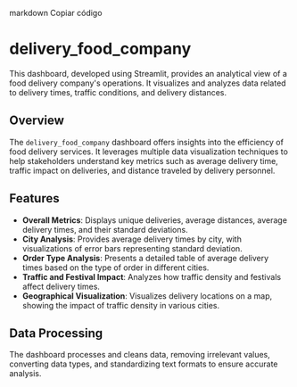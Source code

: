 markdown
Copiar código
# delivery_food_company

This dashboard, developed using Streamlit, provides an analytical view of a food delivery company's operations. It visualizes and analyzes data related to delivery times, traffic conditions, and delivery distances.

## Overview

The `delivery_food_company` dashboard offers insights into the efficiency of food delivery services. It leverages multiple data visualization techniques to help stakeholders understand key metrics such as average delivery time, traffic impact on deliveries, and distance traveled by delivery personnel.

## Features

- **Overall Metrics**: Displays unique deliveries, average distances, average delivery times, and their standard deviations.
- **City Analysis**: Provides average delivery times by city, with visualizations of error bars representing standard deviation.
- **Order Type Analysis**: Presents a detailed table of average delivery times based on the type of order in different cities.
- **Traffic and Festival Impact**: Analyzes how traffic density and festivals affect delivery times.
- **Geographical Visualization**: Visualizes delivery locations on a map, showing the impact of traffic density in various cities.

## Data Processing

The dashboard processes and cleans data, removing irrelevant values, converting data types, and standardizing text formats to ensure accurate analysis.

